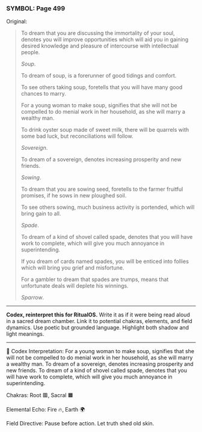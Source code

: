 ### SYMBOL: Page 499

Original:
> To dream that you are discussing the immortality of your soul,
> denotes you will improve opportunities which will aid you
> in gaining desired knowledge and pleasure of intercourse
> with intellectual people.
> 
> 
> _Soup_.
> 
> 
> To dream of soup, is a forerunner of good tidings and comfort.
> 
> 
> To see others taking soup, foretells that you will have many good
> chances to marry.
> 
> 
> For a young woman to make soup, signifies that she will not be compelled
> to do menial work in her household, as she will marry a wealthy man.
> 
> 
> To drink oyster soup made of sweet milk, there will be quarrels
> with some bad luck, but reconciliations will follow.
> 
> 
> _Sovereign_.
> 
> 
> To dream of a sovereign, denotes increasing prosperity and new friends.
> 
> 
> _Sowing_.
> 
> 
> To dream that you are sowing seed, foretells to the farmer fruitful promises,
> if he sows in new ploughed soil.
> 
> 
> To see others sowing, much business activity is portended,
> which will bring gain to all.
> 
> 
> _Spade_.
> 
> 
> To dream of a kind of shovel called spade, denotes that you will have work
> to complete, which will give you much annoyance in superintending.
> 
> 
> If you dream of cards named spades, you will be enticed into follies
> which will bring you grief and misfortune.
> 
> 
> For a gambler to dream that spades are trumps, means that unfortunate
> deals will deplete his winnings.
> 
> 
> _Sparrow_.

---

**Codex, reinterpret this for RitualOS.**
Write it as if it were being read aloud in a sacred dream chamber.
Link it to potential chakras, elements, and field dynamics.
Use poetic but grounded language.
Highlight both shadow and light meanings.

---

🔁 Codex Interpretation:
For a young woman to make soup, signifies that she will not be compelled to do menial work in her household, as she will marry a wealthy man. To dream of a sovereign, denotes increasing prosperity and new friends. To dream of a kind of shovel called spade, denotes that you will have work to complete, which will give you much annoyance in superintending.

Chakras: Root 🟥, Sacral 🟧

Elemental Echo: Fire 🔥, Earth 🌍

Field Directive: Pause before action. Let truth shed old skin.
